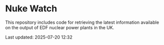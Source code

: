 # Nuke Watch

This repository includes code for retrieving the latest information available on the output of EDF nuclear power plants in the UK.

Last updated: 2025-07-20 12:32